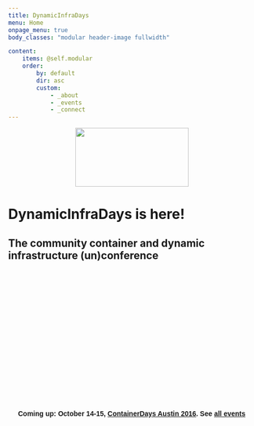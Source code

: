 ```yaml
---
title: DynamicInfraDays
menu: Home
onpage_menu: true
body_classes: "modular header-image fullwidth"

content:
    items: @self.modular
    order:
        by: default
        dir: asc
        custom:
            - _about
            - _events
            - _connect
---
```


<script type="text/javascript" src="https://www.google.com/jsapi"></script>
<script type="text/javascript" src="http://maps.google.com/maps/api/js?sensor=false"></script>
<script type="text/javascript" src="http://www.devopsdays.org/js/googlemaps_label.js"></script>

<style>
  .labels {
    color: black;
    background-color: white;
    font-size: 0.8em;
    font-weight: bold;
    text-align: center;
    padding: 1px;
    border: 1px solid gray;
    white-space: nowrap;
  }

  #footer {
    display: none;
  }
  
  div.eventheadline h4 {
    text-align: center;
    font-family: "Raleway", "Helvetica", "Tahoma", "Geneva", "Arial", sans-serif;
  }
</style>

<img src="http://dynamicinfradays.org/img/logo.png" style="margin-left:auto;margin-right:auto;display:block" width="231" height="120">

# DynamicInfraDays is here!
## The community container and dynamic infrastructure (un)conference

<div id="map_canvas" style="width: 550px; height: 265px; margin: 0 auto;"></div>

<div class="eventheadline">
<h4><strong>Coming up:</strong> October 14-15, <strong><a href="/events/2016-austin">ContainerDays Austin 2016</a></strong>. See <a href="#events">all events</a></h4>
</div>

<script type="text/javascript">
google.load('jquery', '1.3.2');

function initialize() {
  // thanks to https://snazzymaps.com/style/8007/black-and-white-without-labels
  var bwNoLabels = [{"featureType":"all","elementType":"labels","stylers":[{"visibility":"off"}]},{"featureType":"administrative","elementType":"geometry","stylers":[{"visibility":"off"}]},{"featureType":"administrative.country","elementType":"geometry","stylers":[{"visibility":"off"}]},{"featureType":"administrative.province","elementType":"geometry","stylers":[{"visibility":"off"}]},{"featureType":"administrative.locality","elementType":"geometry","stylers":[{"visibility":"off"}]},{"featureType":"administrative.neighborhood","elementType":"geometry","stylers":[{"visibility":"off"}]},{"featureType":"administrative.land_parcel","elementType":"geometry","stylers":[{"visibility":"off"}]},{"featureType":"landscape","elementType":"all","stylers":[{"visibility":"on"}]},{"featureType":"landscape","elementType":"geometry","stylers":[{"visibility":"off"},{"hue":"#ff0000"}]},{"featureType":"landscape","elementType":"labels","stylers":[{"visibility":"off"}]},{"featureType":"landscape.man_made","elementType":"geometry","stylers":[{"visibility":"on"},{"color":"#944242"}]},{"featureType":"landscape.man_made","elementType":"geometry.fill","stylers":[{"color":"#ffffff"}]},{"featureType":"landscape.natural","elementType":"geometry","stylers":[{"visibility":"on"},{"color":"#ffffff"}]},{"featureType":"landscape.natural.landcover","elementType":"geometry","stylers":[{"visibility":"off"}]},{"featureType":"landscape.natural.terrain","elementType":"geometry","stylers":[{"visibility":"off"},{"saturation":"-1"}]},{"featureType":"poi","elementType":"all","stylers":[{"visibility":"off"}]},{"featureType":"poi","elementType":"geometry","stylers":[{"visibility":"off"}]},{"featureType":"poi.attraction","elementType":"geometry","stylers":[{"visibility":"off"}]},{"featureType":"road","elementType":"geometry.stroke","stylers":[{"visibility":"off"}]},{"featureType":"road.highway","elementType":"geometry.fill","stylers":[{"color":"#292929"}]},{"featureType":"road.highway","elementType":"geometry.stroke","stylers":[{"visibility":"off"},{"color":"#494949"},{"saturation":"-85"}]},{"featureType":"road.arterial","elementType":"geometry.fill","stylers":[{"color":"#888888"},{"visibility":"on"}]},{"featureType":"road.local","elementType":"geometry","stylers":[{"visibility":"off"}]},{"featureType":"road.local","elementType":"geometry.fill","stylers":[{"color":"#7f7f7f"}]},{"featureType":"transit","elementType":"all","stylers":[{"visibility":"off"}]},{"featureType":"transit","elementType":"geometry","stylers":[{"visibility":"off"}]},{"featureType":"transit.line","elementType":"geometry","stylers":[{"visibility":"off"}]},{"featureType":"transit.station","elementType":"geometry","stylers":[{"visibility":"off"}]},{"featureType":"transit.station.airport","elementType":"geometry","stylers":[{"visibility":"off"}]},{"featureType":"transit.station.bus","elementType":"geometry","stylers":[{"visibility":"off"}]},{"featureType":"transit.station.rail","elementType":"geometry","stylers":[{"visibility":"off"}]},{"featureType":"water","elementType":"geometry","stylers":[{"color":"#dddddd"}]},{"featureType":"water","elementType":"geometry.fill","stylers":[{"color":"#eeeeee"}]},{"featureType":"water","elementType":"geometry.stroke","stylers":[{"visibility":"off"}]}]

  var map = new google.maps.Map(document.getElementById("map_canvas"), {
     zoom: 1,
     center: new google.maps.LatLng(40.4419, -72.1419),
     mapTypeId: 'custom',
     disableDefaultUI: true,
  });
  map.mapTypes.set('custom', new google.maps.StyledMapType(bwNoLabels));

  var didLogo = 'http://dynamicinfradays.org/img/logo-map-marker.png';

  var nycMarker = new MarkerWithLabel({
    position: new google.maps.LatLng(40.756870, -73.989662),
    draggable: false,
    raiseOnDrag: false,
    map: map,
    icon: didLogo,
    labelContent: "NYC<br>Nov 3-4 '16",
    labelAnchor: new google.maps.Point(0, 5),
    labelClass: "labels",
    labelStyle: { opacity: 1 }
  });

  google.maps.event.addListener(nycMarker, "click", function (e) { location.href="/events/2016-nyc/"});

  var bostonMarker = new MarkerWithLabel({
    position: new google.maps.LatLng(42.361369, -71.081355),
    draggable: false,
    raiseOnDrag: false,
    map: map,
    icon: didLogo,
    labelContent: "Boston<br>May 24-25 '16",
    labelAnchor: new google.maps.Point(0, 45),
    labelClass: "labels",
    labelStyle: { opacity: 1 }
  });

  google.maps.event.addListener(bostonMarker, "click", function (e) { location.href="/events/2016-boston/"});

  var austinMarker = new MarkerWithLabel({
    position: new google.maps.LatLng(30.4613087, -97.5969959),
    draggable: false,
    raiseOnDrag: false,
    map: map,
    icon: didLogo,
    labelContent: "Austin<br>Oct 14-15 '16",
    labelAnchor: new google.maps.Point(25, 50),
    labelClass: "labels",
    labelStyle: { opacity: 1 }
  });

  google.maps.event.addListener(austinMarker, "click", function (e) { location.href="/events/2016-austin/"});

  var hamburgMarker = new MarkerWithLabel({
    position: new google.maps.LatLng(53.5653, 10.0014),
    draggable: false,
    raiseOnDrag: false,
    map: map,
    icon: didLogo,
    labelContent: "Hamburg<br>Jun 27-28 '16",
    labelAnchor: new google.maps.Point(20, 50),
    labelClass: "labels",
    labelStyle: { opacity: 1 }
  });

  google.maps.event.addListener(hamburgMarker, "click", function (e) { location.href="/events/2016-hamburg/"});

  var parisMarker = new MarkerWithLabel({
    position: new google.maps.LatLng(48.8588, 2.2075),
    draggable: false,
    raiseOnDrag: false,
    map: map,
    icon: didLogo,
    labelContent: "Paris<br>Jun 29 '16",
    labelAnchor: new google.maps.Point(-5, 8),
    labelClass: "labels",
    labelStyle: { opacity: 1 }
  });

  google.maps.event.addListener(parisMarker, "click", function (e) { location.href="/events/2016-paris/"});
}
initialize()
</script>